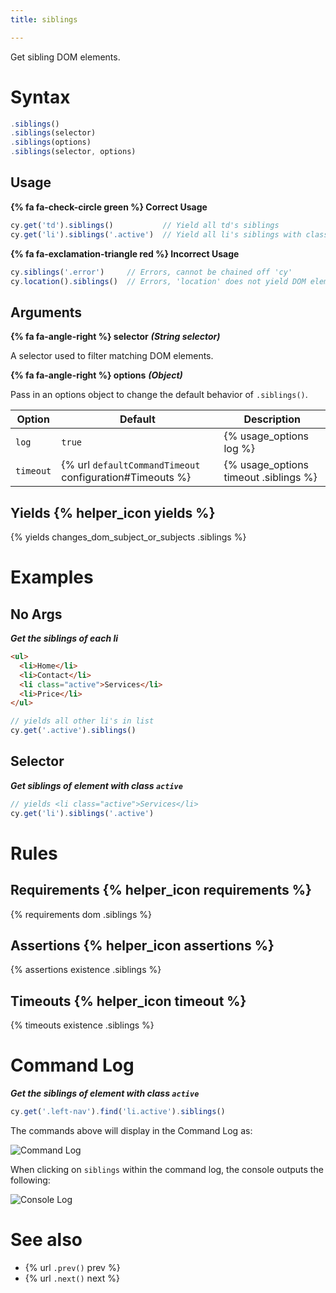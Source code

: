 ```yaml
---
title: siblings

---
```


Get sibling DOM elements.

# Syntax

```javascript
.siblings()
.siblings(selector)
.siblings(options)
.siblings(selector, options)
```

## Usage

**{% fa fa-check-circle green %} Correct Usage**

```javascript
cy.get('td').siblings()           // Yield all td's siblings
cy.get('li').siblings('.active')  // Yield all li's siblings with class '.active'
```

**{% fa fa-exclamation-triangle red %} Incorrect Usage**

```javascript
cy.siblings('.error')     // Errors, cannot be chained off 'cy'
cy.location().siblings()  // Errors, 'location' does not yield DOM element
```

## Arguments

**{% fa fa-angle-right %} selector**  ***(String selector)***

A selector used to filter matching DOM elements.

**{% fa fa-angle-right %} options**  ***(Object)***

Pass in an options object to change the default behavior of `.siblings()`.

Option | Default | Description
--- | --- | ---
`log` | `true` | {% usage_options log %}
`timeout` | {% url `defaultCommandTimeout` configuration#Timeouts %} | {% usage_options timeout .siblings %}

## Yields {% helper_icon yields %}

{% yields changes_dom_subject_or_subjects .siblings %}

# Examples

## No Args

***Get the siblings of each li***

```html
<ul>
  <li>Home</li>
  <li>Contact</li>
  <li class="active">Services</li>
  <li>Price</li>
</ul>
```

```javascript
// yields all other li's in list
cy.get('.active').siblings()
```

## Selector

***Get siblings of element with class `active`***

```javascript
// yields <li class="active">Services</li>
cy.get('li').siblings('.active')
```

# Rules

## Requirements {% helper_icon requirements %}

{% requirements dom .siblings %}

## Assertions {% helper_icon assertions %}

{% assertions existence .siblings %}

## Timeouts {% helper_icon timeout %}

{% timeouts existence .siblings %}

# Command Log

***Get the siblings of element with class `active`***

```javascript
cy.get('.left-nav').find('li.active').siblings()
```

The commands above will display in the Command Log as:

![Command Log](/img/api/siblings/find-siblings-of-dom-elements-to-test.png)

When clicking on `siblings` within the command log, the console outputs the following:

![Console Log](/img/api/siblings/console-log-of-sibling-elements.png)

# See also

- {% url `.prev()` prev %}
- {% url `.next()` next %}
